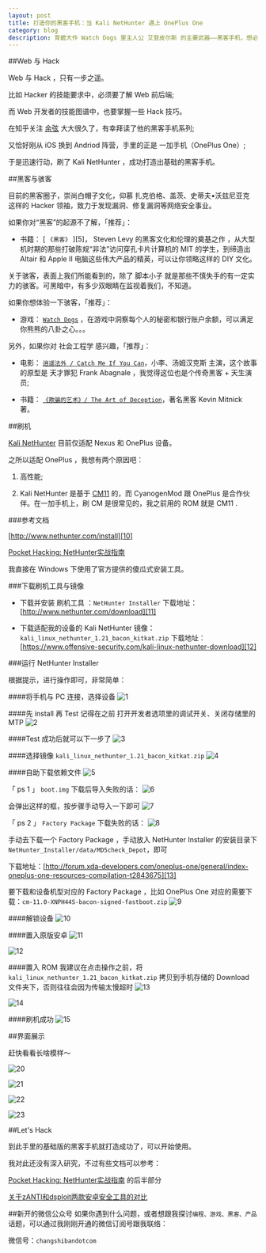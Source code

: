 ```yaml
---
layout: post
title: 打造你的黑客手机：当 Kali NetHunter 遇上 OnePlus One
category: blog
description: 育碧大作 Watch Dogs 里主人公 艾登皮尔斯 的主要武器——黑客手机，想必给大家留下了深刻的印象。用它骇入安保系统、摄像头、汽车、移动设备、红绿灯等，藉此获得无限想象的能力。这篇文章，就是我在看了知道创宇 余弦 大大的黑客手机系列之后，立即去尝试并写下的体验。
---
```


##Web 与 Hack

Web 与 Hack ，只有一步之遥。

比如 Hacker 的技能要求中，必须要了解 Web 前后端;

而 Web 开发者的技能图谱中，也要掌握一些 Hack 技巧。

在知乎关注 [余弦][1] 大大很久了，有幸拜读了他的黑客手机系列;

又恰好刚从 iOS 换到 Andriod 阵营，手里的正是 一加手机（OnePlus One）;

于是迅速行动，刷了 Kali NetHunter ，成功打造出基础的黑客手机。


##黑客与骇客

目前的黑客圈子，崇尚白帽子文化，仰慕 扎克伯格、盖茨、史蒂夫•沃兹尼亚克 这样的 Hacker 领袖，致力于发现漏洞、修复漏洞等网络安全事业。

如果你对“黑客”的起源不了解，「推荐」：

+ 书籍： [ `《黑客》` ][5]， Steven Levy 的黑客文化和伦理的奠基之作 ，从大型机时期的那些打破陈规“非法”访问穿孔卡片计算机的 MIT 的学生，到缔造出 Altair 和 Apple II 电脑这些伟大产品的精英，可以让你领略这样的 DIY 文化。


关于骇客，表面上我们所能看到的，除了 脚本小子 就是那些不慎失手的有一定实力的骇客。可黑暗中，有多少双眼睛在监视着我们，不知道。

如果你想体验一下骇客，「推荐」：

+ 游戏： [`Watch Dogs`][6] ，在游戏中洞察每个人的秘密和银行账户余额，可以满足你熊熊的八卦之心。。。


另外，如果你对 社会工程学 感兴趣，「推荐」：

+ 电影： [`逍遥法外 / Catch Me If You Can`][7]，小李、汤姆汉克斯 主演，这个故事的原型是 天才罪犯 Frank Abagnale ，我觉得这位也是个传奇黑客 + 天生演员;

+ 书籍： [`《欺骗的艺术》/ The Art of Deception`][8]，著名黑客 Kevin Mitnick 著。


##刷机

[Kali NetHunter][2] 目前仅适配 Nexus 和 OnePlus 设备。

之所以适配 OnePlus ，我想有两个原因吧：

1. 高性能;

2. Kali NetHunter 是基于 [CM11][3] 的，而 CyanogenMod 跟  OnePlus 是合作伙伴。在一加手机上，刷 CM 是很常见的，我之前用的 ROM 就是 CM11 .


###参考文档

[http://www.nethunter.com/install][10]

[Pocket Hacking: NetHunter实战指南][4]

我直接在 Windows 下使用了官方提供的傻瓜式安装工具。

###下载刷机工具与镜像

+ 下载并安装 刷机工具 ：`NetHunter Installer` 
下载地址：[http://www.nethunter.com/download][11]


+ 下载适配我的设备的 Kali NetHunter 镜像： `kali_linux_nethunter_1.21_bacon_kitkat.zip`
下载地址：[https://www.offensive-security.com/kali-linux-nethunter-download][12]


###运行 NetHunter Installer

根据提示，进行操作即可，非常简单：

####将手机与 PC 连接，选择设备
![1](http://changshiban.qiniudn.com/post/150419/q1.png)

####先 install 再 Test
记得在之前 打开开发者选项里的调试开关、关闭存储里的MTP
![2](http://changshiban.qiniudn.com/post/150419/q2.png)

####Test 成功后就可以下一步了
![3](http://changshiban.qiniudn.com/post/150419/q3.png)

####选择镜像
 `kali_linux_nethunter_1.21_bacon_kitkat.zip`
![4](http://changshiban.qiniudn.com/post/150419/q4.png)

####自助下载依赖文件
![5](http://changshiban.qiniudn.com/post/150419/q5.png)

「 ps 1 」 `boot.img` 下载后导入失败的话：
![6](http://changshiban.qiniudn.com/post/150419/q6.png)

会弹出这样的框，按步骤手动导入一下即可
![7](http://changshiban.qiniudn.com/post/150419/q7.png)

「 ps 2 」 `Factory Package` 下载失败的话：
![8](http://changshiban.qiniudn.com/post/150419/q8.png)

手动去下载一个 Factory Package ，手动放入 NetHunter Installer 的安装目录下 `NetHunter_Installer/data/MD5check_Depot`，即可

下载地址：[http://forum.xda-developers.com/oneplus-one/general/index-oneplus-one-resources-compilation-t2843675][13]

要下载和设备机型对应的 Factory Package ，比如 OnePlus One 对应的需要下载：`cm-11.0-XNPH44S-bacon-signed-fastboot.zip` 
![9](http://changshiban.qiniudn.com/post/150419/q9.png)

####解锁设备
![10](http://changshiban.qiniudn.com/post/150419/q10.png)

####置入原版安卓
![11](http://changshiban.qiniudn.com/post/150419/q11.png)

![12](http://changshiban.qiniudn.com/post/150419/q12.png)

####置入 ROM 
我建议在点击操作之前，将 `kali_linux_nethunter_1.21_bacon_kitkat.zip` 拷贝到手机存储的 Download 文件夹下，否则往往会因为传输太慢超时
![13](http://changshiban.qiniudn.com/post/150419/q13.png)

![14](http://changshiban.qiniudn.com/post/150419/q14.png)

####刷机成功
![15](http://changshiban.qiniudn.com/post/150419/q15.png)





##界面展示

赶快看看长啥模样～

![20](http://changshiban.qiniudn.com/post/150419/q20.png)

![21](http://changshiban.qiniudn.com/post/150419/q21.png)

![22](http://changshiban.qiniudn.com/post/150419/q22.png)

![23](http://changshiban.qiniudn.com/post/150419/q23.png)


##Let's Hack

到此手里的基础版的黑客手机就打造成功了，可以开始使用。

我对此还没有深入研究，不过有些文档可以参考：


[Pocket Hacking: NetHunter实战指南][4] 的后半部分

[关于zANTI和dsploit两款安卓安全工具的对比][9]


##新开的微信公众号
如果你遇到什么问题，或者想跟我探讨`编程、游戏、黑客、产品`话题，可以通过我刚刚开通的微信订阅号跟我联络：

微信号：`changshibandotcom`



[1]:   http://zhuanlan.zhihu.com/evilcos      " 余弦的知乎专栏"
[2]:   http://www.nethunter.com          "Nethunter 官网"
[3]:   http://www.cyanogenmod.org/        "CM 官网"
[4]:   http://drops.wooyun.org/tips/4634        "前往文章页面"

[6]:   https://www.baidu.com/s?ie=utf-8&f=3&rsv_bp=1&rsv_idx=1&tn=baidu&wd=%E7%9C%8B%E9%97%A8%E7%8B%97&rsv_pq=80dfa49d0000f351&rsv_t=9e12zY%2F3DfoAe8gTiNg1HUvxN%2BpO4YIQUNC4PKNr%2Bdt2qG8j3gM0d9eqzr4&rsv_enter=0&inputT=1910&rsv_sug3=36&rsv_sug1=19&oq=kanme&rsv_sug2=0&rsp=0&rsv_sug4=1911&bs=Catch%20Me%20If%20You%20Can              "百度一下这个"
[7]:   https://www.baidu.com/s?ie=utf-8&f=8&rsv_bp=1&rsv_idx=1&tn=baidu&wd=Catch%20Me%20If%20You%20Can&rsv_pq=ae105df90000ca4c&rsv_t=8c30q7SnEpjZwCIp1RsDZcF0buij1NXixfEjGt7tCtrQimpgPMdUu0%2FmxXA&rsv_enter=0&inputT=1004&rsv_sug3=32&rsv_sug1=14&rsv_n=2&rsv_sug4=1005&rsv_sug=1&bs=%E9%80%8D%E9%81%A5%E6%B3%95%E5%A4%96 "百度一下这个"
[8]:   https://www.baidu.com/s?ie=utf-8&f=3&rsv_bp=1&rsv_idx=1&tn=baidu&wd=%E6%AC%BA%E9%AA%97%E7%9A%84%E8%89%BA%E6%9C%AF&rsv_pq=8e982eba00001f58&rsv_t=fa77YBvI%2FmlI3%2F22FTdWMra9t%2FY7DGrtmVBxIadTl39Ixzc9Ldsnsl2FLoU&rsv_enter=1&inputT=3671&rsv_sug3=21&rsv_sug1=12&rsv_sug2=0&rsp=0&rsv_sug4=8794&rsv_sug=1&bs=Catch%20Me%20If%20You%20Can%20%E5%8E%9F%E5%9E%8B  "百度一下这个"
[9]:   http://drops.wooyun.org/mobile/2503      "前往文章页面" 
[10]:  http://www.nethunter.com/install          ""
[11]:  http://www.nethunter.com/download          ""
[12]:  https://www.offensive-security.com/kali-linux-nethunter-download          ""
[13]:  http://forum.xda-developers.com/oneplus-one/general/index-oneplus-one-resources-compilation-t2843675          ""
